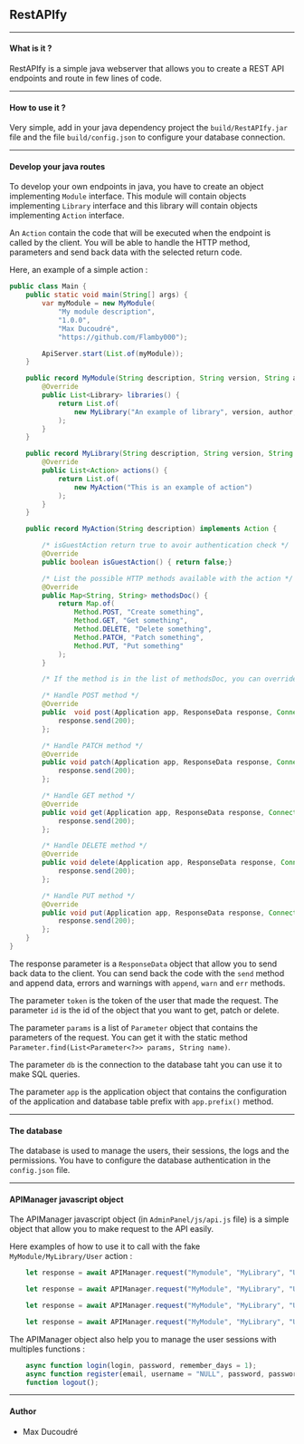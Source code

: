 ## RestAPIfy

--- 
#### What is it ?
RestAPIfy is a simple java webserver that allows you to create a REST API endpoints and route in few lines of code.

---
#### How to use it ?
Very simple, add in your java dependency project the `build/RestAPIfy.jar` file and the file `build/config.json` to configure your database connection.



--- 
#### Develop your java routes
To develop your own endpoints in java, you have to create an object implementing `Module` interface. This module will contain objects implementing `Library` interface and this library will contain objects implementing `Action` interface.

An `Action` contain the code that will be executed when the endpoint is called by the client. You will be able to handle the HTTP method, parameters and send back data with the selected return code.


Here, an example of a simple action :
```java
public class Main {
    public static void main(String[] args) {
        var myModule = new MyModule(
            "My module description",
            "1.0.0",
            "Max Ducoudré",
            "https://github.com/Flamby000");

    	ApiServer.start(List.of(myModule));
    }

    public record MyModule(String description, String version, String author, String url) implements Module {
        @Override
        public List<Library> libraries() {
            return List.of(
                new MyLibrary("An example of library", version, author, url)
            );		
        }
    }

    public record MyLibrary(String description, String version, String author, String url) implements Library {
        @Override
        public List<Action> actions() {
            return List.of(
                new MyAction("This is an example of action")
            );
        }
    }

    public record MyAction(String description) implements Action {

        /* isGuestAction return true to avoir authentication check */
        @Override
        public boolean isGuestAction() { return false;}

        /* List the possible HTTP methods available with the action */
        @Override
        public Map<String, String> methodsDoc() {
            return Map.of(
                Method.POST, "Create something",
                Method.GET, "Get something",
                Method.DELETE, "Delete something",
                Method.PATCH, "Patch something",
                Method.PUT, "Put something"
            );
        }

        /* If the method is in the list of methodsDoc, you can override theses functions */

        /* Handle POST method */
        @Override
        public  void post(Application app, ResponseData response, Connection db, List<Parameter<?>> params, String token) {
            response.send(200);
        };

        /* Handle PATCH method */
        @Override
        public void patch(Application app, ResponseData response, Connection db, JSONObject patchFields, String id, String token) {
            response.send(200);
        };

        /* Handle GET method */
        @Override
        public void get(Application app, ResponseData response, Connection db, String id, String token){
            response.send(200);
        };

        /* Handle DELETE method */
        @Override
        public void delete(Application app, ResponseData response, Connection db, List<Parameter<?>> deleteFields, String id, String token) {
            response.send(200);
        };

        /* Handle PUT method */
        @Override
        public void put(Application app, ResponseData response, Connection db, List<Parameter<?>> params, String token){
            response.send(200);
        };
    }
}
```
The response parameter is a `ResponseData` object that allow you to send back data to the client. You can send back the code with the `send` method and append data, errors and warnings with `append`, `warn` and `err` methods.

The parameter `token` is the token of the user that made the request.
The parameter `id` is the id of the object that you want to get, patch or delete.

The parameter `params` is a list of `Parameter` object that contains the parameters of the request. You can get it with the static method `Parameter.find(List<Parameter<?>> params, String name)`.

The parameter `db` is the connection to the database taht you can use it to make SQL queries.

The parameter `app` is the application object that contains the configuration of the application and database table prefix with `app.prefix()` method.


--- 
#### The database
The database is used to manage the users, their sessions, the logs and the permissions. You have to configure the database authentication in the `config.json` file.


--- 
#### APIManager javascript object 
The APIManager javascript object (in `AdminPanel/js/api.js` file) is a simple object that allow you to make request to the API easily.

Here examples of how to use it to call with the fake `MyModule/MyLibrary/User` action :
```js
    let response = await APIManager.request("Mymodule", "MyLibrary", "User", false, "POST", {id : 1, name: "Dupont", age: 42});

    let response = await APIManager.request("MyModule", "MyLibrary", "User", 1, "GET");

    let response = await APIManager.request("MyModule", "MyLibrary", "User", 1, "PATCH", {name: "Dupont", age: 42});

    let response = await APIManager.request("MyModule", "MyLibrary", "User", 1, "DELETE");
```

The APIManager object also help you to manage the user sessions with multiples functions :
```js
    async function login(login, password, remember_days = 1);
    async function register(email, username = "NULL", password, passwordConfirm, firstname = "NULL", lastname = "NULL", phone = "NULL");
    function logout();
```


---
#### Author 
- Max Ducoudré